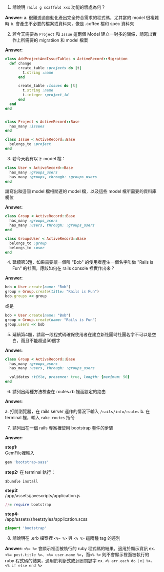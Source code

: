 1. 請說明 ```rails g scaffold xxx``` 功能的壞處為何？
  
  **Answer:**
  a. 很難透過自動化產出完全符合需求的程式碼，尤其當的 model 很複雜時
  b. 會產生不必要的檔案或資料夾，像是 .coffee 檔和 spec 資料夾


2. 若今天需要為 ```Project``` 和 ```Issue``` 這兩個 Model 建立一對多的關係，請寫出實作上所需要的 migratiion 和 model 檔案 
  
  **Answer:** 

  ```ruby
  class AddProjectAndIssueTables < ActiveRecord::Migration
  	def change
	  	create_table :projects do |t|
	      t.string :name
	    end

	  	create_table :issues do |t|
	      t.string :name
	      t.integer :project_id
	    end
  	end
  end


  class Project < ActiveRecord::Base
  	has_many :issues
  end

  class Issue < ActiveRecord::Base
  	belongs_to :project
  end
  ```

3. 若今天我有以下 model 檔：

  ```ruby
  class User < ActiveRecord::Base
    has_many :groups_users
    has_many :groups, through: :groups_users 
  end
  ```

  請寫出和這個 model 檔相關連的 model 檔，以及這些 model 檔所需要的資料庫欄位

  **Answer:** 

  ```ruby
  class Group < ActiveRecord::Base
	has_many :groups_users
	has_many :users, through: :groups_users
  end

  class GroupsUser < ActiveRecord::Base
	belongs_to :group
	belongs_to :user
  end
  ```

4. 延續第3題，如果需要讓一個叫 "Bob" 的使用者產生一個名字叫做 "Rails is Fun" 的社團，應該如何在 rails console 裡實作出來？
  
  **Answer:**

  ```ruby
  bob = User.create(name: "Bob")
  group = Group.create(title: "Rails is Fun")
  bob.groups << group 
  ```
  或是
  ```ruby
  bob = User.create(name: "Bob")
  group = Group.create(name: "Rails is Fun")
  group.users << bob
  ```



5. 延續第4題，請寫一段程式碼確保使用者在建立新社團時社團名字不可以是空白，而且不能超過50個字
  
  **Answer:**

  ```ruby
  class Group < ActiveRecord::Base
	has_many :groups_users
	has_many :users, through: :groups_users

	validates :title, presence: true, length: {maximum: 50}
  end
  ```


6. 請列出兩種方法檢查在 routes.rb 裡面設定的路由

  **Answer:**

  a. 打開瀏覽器，在 rails server 運作的情況下輸入 ```/rails/info/routes```
  b. 在 terminal 裡，輸入 ```rake routes``` 指令


7. 請列出在一個 rails 專案裡使用 bootstrap 套件的步驟

  **Answer:**

  **step1:**  
  GemFile裡輸入
  ```ruby
  gem 'bootstrap-sass'
  ```
  **step2:** 
  在 terminal 執行：
  ```
  $bundle install
  ```
  **step3:**  
  /app/assets/javescripts/application.js  
  ```ruby
  //= require bootstrap
  ```
  **step4:**  
  /app/assets/sheetstyles/application.scss
  ```css
  @import 'bootstrap'
  ```


8. 請說明在 .erb 檔案裡 ```<%= %>``` 與 ```<% %>``` 這兩種 tag 的差別

  **Answer:** 
  ```<%= %>``` 會顯示裡面被執行的 ruby 程式碼的結果，適用於顯示資訊 ex. ```<%= post.title %>```、```<%= user.name %>```，而```<% %>``` 則不會顯示裡面被執行的 ruby 程式碼的結果，適用於判斷式或迴圈關鍵字 ex. ```<% arr.each do |x| %>```、```<% if else end %>```
